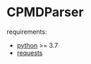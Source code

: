 # CPMDParser
requirements:
- [python](https://www.python.org/downloads) >= 3.7
- [requests](https://pypi.org/project/requests)
